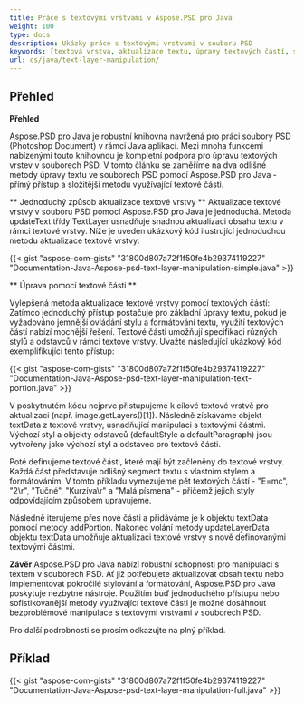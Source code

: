 ```yaml
---
title: Práce s textovými vrstvami v Aspose.PSD pro Java
weight: 100
type: docs
description: Ukázky práce s textovými vrstvami v souboru PSD
keywords: [textová vrstva, aktualizace textu, úpravy textových částí, styl textu, odstavec textu, psd api, java, ukázkový kód]
url: cs/java/text-layer-manipulation/
---
```


## **Přehled**

**Přehled**

Aspose.PSD pro Java je robustní knihovna navržená pro práci soubory PSD (Photoshop Document) v rámci Java aplikací. Mezi mnoha funkcemi nabízenými touto knihovnou je kompletní podpora pro úpravu textových vrstev v souborech PSD. V tomto článku se zaměříme na dva odlišné metody úpravy textu ve souborech PSD pomocí Aspose.PSD pro Java - přímý přístup a složitější metodu využívající textové části.

** Jednoduchý způsob aktualizace textové vrstvy **
Aktualizace textové vrstvy v souboru PSD pomocí Aspose.PSD pro Java je jednoduchá. Metoda updateText třídy TextLayer usnadňuje snadnou aktualizaci obsahu textu v rámci textové vrstvy. Níže je uveden ukázkový kód ilustrující jednoduchou metodu aktualizace textové vrstvy:

{{< gist "aspose-com-gists" "31800d807a72f1f50fe4b29374119227" "Documentation-Java-Aspose-psd-text-layer-manipulation-simple.java" >}}

** Úprava pomocí textové části **

Vylepšená metoda aktualizace textové vrstvy pomocí textových částí: Zatímco jednoduchý přístup postačuje pro základní úpravy textu, pokud je vyžadováno jemnější ovládání stylu a formátování textu, využití textových částí nabízí mocnější řešení. Textové části umožňují specifikaci různých stylů a odstavců v rámci textové vrstvy. Uvažte následující ukázkový kód exemplifikující tento přístup:

{{< gist "aspose-com-gists" "31800d807a72f1f50fe4b29374119227" "Documentation-Java-Aspose-psd-text-layer-manipulation-text-portion.java" >}}

V poskytnutém kódu nejprve přistupujeme k cílové textové vrstvě pro aktualizaci (např. image.getLayers()[1]). Následně získáváme objekt textData z textové vrstvy, usnadňující manipulaci s textovými částmi. Výchozí styl a objekty odstavců (defaultStyle a defaultParagraph) jsou vytvořeny jako výchozí styl a odstavec pro textové části.

Poté definujeme textové části, které mají být začleněny do textové vrstvy. Každá část představuje odlišný segment textu s vlastním stylem a formátováním. V tomto příkladu vymezujeme pět textových částí - "E=mc", "2\r", "Tučné", "Kurzíva\r" a "Malá písmena" - přičemž jejich styly odpovídajícím způsobem upravujeme.

Následně iterujeme přes nové části a přidáváme je k objektu textData pomocí metody addPortion. Nakonec volání metody updateLayerData objektu textData umožňuje aktualizaci textové vrstvy s nově definovanými textovými částmi.

**Závěr**
Aspose.PSD pro Java nabízí robustní schopnosti pro manipulaci s textem v souborech PSD. Ať již potřebujete aktualizovat obsah textu nebo implementovat pokročilé stylování a formátování, Aspose.PSD pro Java poskytuje nezbytné nástroje. Použitím buď jednoduchého přístupu nebo sofistikovanější metody využívající textové části je možné dosáhnout bezproblémové manipulace s textovými vrstvami v souborech PSD.

Pro další podrobnosti se prosím odkazujte na plný příklad.

## **Příklad**
{{< gist "aspose-com-gists" "31800d807a72f1f50fe4b29374119227" "Documentation-Java-Aspose-psd-text-layer-manipulation-full.java" >}}
